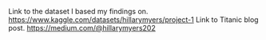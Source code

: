 Link to the dataset I based my findings on.
https://www.kaggle.com/datasets/hillarymyers/project-1
Link to Titanic blog post.
https://medium.com/@hillarymyers202
